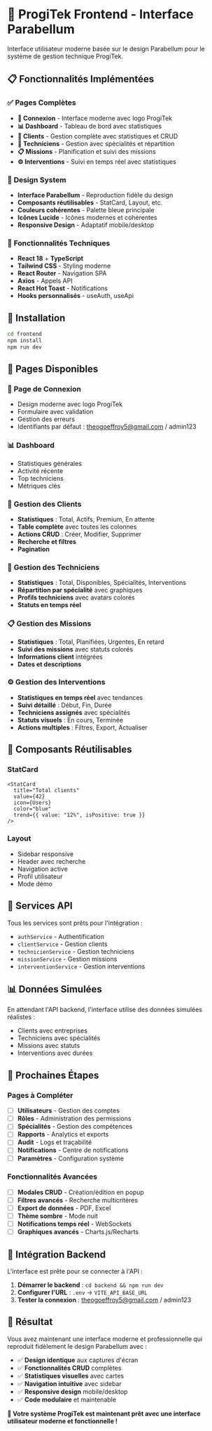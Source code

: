 # 🚀 ProgiTek Frontend - Interface Parabellum

Interface utilisateur moderne basée sur le design Parabellum pour le système de gestion technique ProgiTek.

## 📋 Fonctionnalités Implémentées

### ✅ **Pages Complètes**
- **🔐 Connexion** - Interface moderne avec logo ProgiTek
- **📊 Dashboard** - Tableau de bord avec statistiques
- **👥 Clients** - Gestion complète avec statistiques et CRUD
- **🔧 Techniciens** - Gestion avec spécialités et répartition
- **📋 Missions** - Planification et suivi des missions
- **⚙️ Interventions** - Suivi en temps réel avec statistiques

### 🎨 **Design System**
- **Interface Parabellum** - Reproduction fidèle du design
- **Composants réutilisables** - StatCard, Layout, etc.
- **Couleurs cohérentes** - Palette bleue principale
- **Icônes Lucide** - Icônes modernes et cohérentes
- **Responsive Design** - Adaptatif mobile/desktop

### 🔧 **Fonctionnalités Techniques**
- **React 18** + **TypeScript**
- **Tailwind CSS** - Styling moderne
- **React Router** - Navigation SPA
- **Axios** - Appels API
- **React Hot Toast** - Notifications
- **Hooks personnalisés** - useAuth, useApi

## 🚀 Installation

```bash
cd frontend
npm install
npm run dev
```

## 📱 Pages Disponibles

### 🔐 **Page de Connexion**
- Design moderne avec logo ProgiTek
- Formulaire avec validation
- Gestion des erreurs
- Identifiants par défaut : theogoeffroy5@gmail.com / admin123

### 📊 **Dashboard**
- Statistiques générales
- Activité récente
- Top techniciens
- Métriques clés

### 👥 **Gestion des Clients**
- **Statistiques** : Total, Actifs, Premium, En attente
- **Table complète** avec toutes les colonnes
- **Actions CRUD** : Créer, Modifier, Supprimer
- **Recherche et filtres**
- **Pagination**

### 🔧 **Gestion des Techniciens**
- **Statistiques** : Total, Disponibles, Spécialités, Interventions
- **Répartition par spécialité** avec graphiques
- **Profils techniciens** avec avatars colorés
- **Statuts en temps réel**

### 📋 **Gestion des Missions**
- **Statistiques** : Total, Planifiées, Urgentes, En retard
- **Suivi des missions** avec statuts colorés
- **Informations client** intégrées
- **Dates et descriptions**

### ⚙️ **Gestion des Interventions**
- **Statistiques en temps réel** avec tendances
- **Suivi détaillé** : Début, Fin, Durée
- **Techniciens assignés** avec spécialités
- **Statuts visuels** : En cours, Terminée
- **Actions multiples** : Filtres, Export, Actualiser

## 🎨 **Composants Réutilisables**

### **StatCard**
```tsx
<StatCard
  title="Total clients"
  value={42}
  icon={Users}
  color="blue"
  trend={{ value: "12%", isPositive: true }}
/>
```

### **Layout**
- Sidebar responsive
- Header avec recherche
- Navigation active
- Profil utilisateur
- Mode démo

## 🔧 **Services API**

Tous les services sont prêts pour l'intégration :
- `authService` - Authentification
- `clientService` - Gestion clients
- `technicienService` - Gestion techniciens
- `missionService` - Gestion missions
- `interventionService` - Gestion interventions

## 📊 **Données Simulées**

En attendant l'API backend, l'interface utilise des données simulées réalistes :
- Clients avec entreprises
- Techniciens avec spécialités
- Missions avec statuts
- Interventions avec durées

## 🎯 **Prochaines Étapes**

### Pages à Compléter
- [ ] **Utilisateurs** - Gestion des comptes
- [ ] **Rôles** - Administration des permissions
- [ ] **Spécialités** - Gestion des compétences
- [ ] **Rapports** - Analytics et exports
- [ ] **Audit** - Logs et traçabilité
- [ ] **Notifications** - Centre de notifications
- [ ] **Paramètres** - Configuration système

### Fonctionnalités Avancées
- [ ] **Modales CRUD** - Création/édition en popup
- [ ] **Filtres avancés** - Recherche multicritères
- [ ] **Export de données** - PDF, Excel
- [ ] **Thème sombre** - Mode nuit
- [ ] **Notifications temps réel** - WebSockets
- [ ] **Graphiques avancés** - Charts.js/Recharts

## 🔗 **Intégration Backend**

L'interface est prête pour se connecter à l'API :

1. **Démarrer le backend** : `cd backend && npm run dev`
2. **Configurer l'URL** : `.env` → `VITE_API_BASE_URL`
3. **Tester la connexion** : theogoeffroy5@gmail.com / admin123

## 🎉 **Résultat**

Vous avez maintenant une interface moderne et professionnelle qui reproduit fidèlement le design Parabellum avec :

- ✅ **Design identique** aux captures d'écran
- ✅ **Fonctionnalités CRUD** complètes
- ✅ **Statistiques visuelles** avec cartes
- ✅ **Navigation intuitive** avec sidebar
- ✅ **Responsive design** mobile/desktop
- ✅ **Code modulaire** et maintenable

**🚀 Votre système ProgiTek est maintenant prêt avec une interface utilisateur moderne et fonctionnelle !**